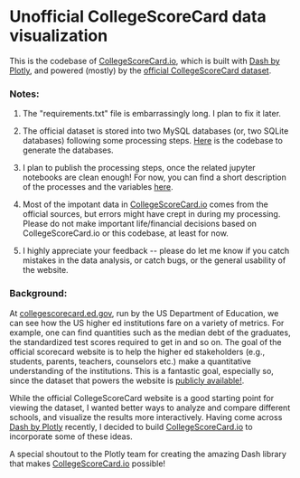 # Unofficial CollegeScoreCard data visualization

This is the codebase of [CollegeScoreCard.io](https://collegescorecard.io/), which is built with [Dash by Plotly](https://dash.plot.ly/), and powered (mostly) by the [official CollegeScoreCard dataset](https://collegescorecard.ed.gov/data/).

### Notes:

1. The "requirements.txt" file is embarrassingly long. I plan to fix it later.

2. The official dataset is stored into two MySQL databases (or, two SQLite databases) following some processing steps. [Here](https://github.com/royanin/collegescorecard_db) is the codebase to generate the databases.

3. I plan to publish the processing steps, once the related jupyter notebooks are clean enough! For now, you can find a short description of the processes and the variables [here](https://collegescorecard.io/explainer).

4. Most of the impotant data in [CollegeScoreCard.io](https://collegescorecard.io/) comes from the official sources, but errors might have crept in during my processing. Please do not make important life/financial decisions based on CollegeScoreCard.io or this codebase, at least for now.

5. I highly appreciate your feedback -- please do let me know if you catch mistakes in the data analysis, or catch bugs, or the general usability of the website.


### Background:

At [collegescorecard.ed.gov](https://collegescorecard.ed.gov/), run by the US Department of Education, we can see how the US higher ed institutions fare on a variety of metrics. For example, one can find quantities such as the median debt of the graduates, the standardized test scores required to get in and so on. The goal of the official scorecard website is to help the higher ed stakeholders (e.g., students, parents, teachers, counselors etc.) make a quantitative understanding of the institutions. This is a fantastic goal, especially so, since the dataset that powers the website is [publicly available!](https://collegescorecard.ed.gov/data/).

While the official CollegeScoreCard website is a good starting point for viewing the dataset, I wanted better ways to analyze and compare different schools, and visualize the results more interactively. Having come across [Dash by Plotly](https://dash.plot.ly/) recently, I decided to build [CollegeScoreCard.io](https://collegescorecard.io/) to incorporate some of these ideas.

A special shoutout to the Plotly team for creating the amazing Dash library that makes [CollegeScoreCard.io](https://collegescorecard.io/) possible!
